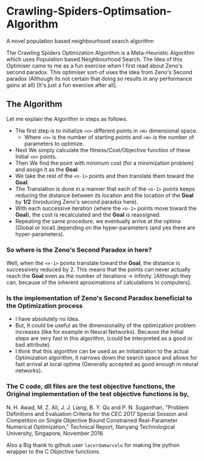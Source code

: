 # Crawling-Spiders-Optimsation-Algorithm
A novel population based neighbourhood search algorithm

The Crawling Spiders Optimization Algorithm is a Meta-Heuristic Algorithm which uses Population based Neighbourhood Search.
The Idea of this Optimiser came to me as a fun exercise when I first read about Zeno's second paradox. This optimiser sort-of uses the Idea 
from Zeno's Second paradox (Although its not certain that doing so results in any performance gains at all) [It's just a fun exercise after all].

## The Algorithm
Let me explain the Algorithm in steps as follows.
* The first step is to initialize `<n>` different points in `<m>` dimensional space.
  * Where `<n>` is the number of starting points and `<m>` is the number of parameters to optimize.
* Next We simply calculate the fitness/Cost/Objective function of these Initial `<n>` points.
* Then We find the point with minimum cost (for a minimization problem) and assign it as the **Goal**.
* We take the rest of the `<n-1>` points and then translate them toward the **Goal**.
* The Translation is done in a manner that each of the `<n-1>` points keeps reducing the distance between its location
and the location of the **Goal** by **1/2** (Inroducing Zeno's second paradox here).
* With each successive iteration (where the `<n-1>` points move toward the **Goal**), the cost is recalculated and the **Goal** is reassigned.
* Repeating the same procedure, we eventually arrive at the optima (Global or local) depending on the hyper-parameters (and yes there are hyper-parameters).

### So where is the Zeno's Second Paradox in here?
Well, when the `<n-1>` points translate toward the **Goal**, the distance is successively reduced by 2. This means that the points can never
actually reach the **Goal** even as the number of iterations -> infinity. [Although they can, because of the inherent aproximations of calculations in computers].

### Is the implementation of Zeno's Second Paradox beneficial to the Optimization process
* I have absolutely no Idea.
* But, It could be useful as the dimensionality of the optimization problem increases (like for example in Neural Networks). Because the 
Initial steps are very fast in this algorithm, (could be interpreted as a good or bad attribute).
* I think that this algorithm can be used as an Initialization to the actual Optimization algorithm, it narrows down the search space and allows
for fast arrival at local optima (Generally accepted as good enough in neural networks).

### The C code, dll files are the test objective functions, the Original implementation of the test objective functions is by,
N. H. Awad, M. Z. Ali, J. J. Liang, B. Y. Qu and P. N. Suganthan, "Problem Definitions and Evaluation Criteria for the CEC 2017 Special Session and Competition on Single Objective Bound Constrained Real-Parameter Numerical Optimization," Technical Report, Nanyang Technological University, Singapore, November 2016

Also a Big thank to github user `lacerdamarcelo` for making the python wrapper to the C Objective functions.
